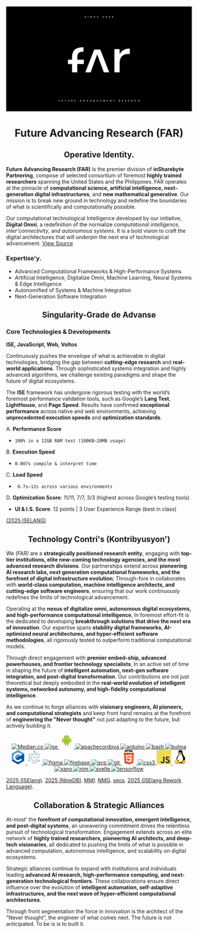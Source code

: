 ![banner](https://github.com/farorg/.github/blob/main/profile/banner.jpg)

<h1 align='center'>
<strong>
Future Advancing Research (FAR)
</strong>
</h1>

<h2 align='center'>
<strong>
Operative Identity.
</strong>
</h2>

**Future Advancing Research (FAR)** is the premier division of **inSharebyte Partnering**, compose of selected consortium of foremost **highly trained researchers** spanning the United States and the Philippines. FAR operates at the pinnacle of **computational science, artificial intelligence, next-generation digital infrastructures**, and **new mathematical generative**. Our mission is to break new ground in technology and redefine the boundaries of what is scientifically and computationally possible.

Our computational technological Intelligence developed by our initiative, **Digital Omni**, a redefinition of the normalize *computational intelligence, inter'connectivity*, and *autonomous systems*. It is a bold vision to craft the digital architectures that will underpin the next era of technological advancement.
[View Source](https://9.web.app/do)

### Expertise'y.

- Advanced Computational Frameworks & High-Performance Systems
- Artificial Intelligence, Digitalize Omni, Machine Learning, Neural Systems & Edge Intelligence
- Autonomified of Systems & Machine Integration
- Next-Generation Software Integration


<h2 align='center'>
<strong>
Singularity-Grade de Advanse
</strong>
</h2>

### Core Technologies & Developments

**ISE, JavaScript, Web, Voltos**

Continuously pushes the envelope of what is achievable in digital technologies, bridging the gap between **cutting-edge research** and **real-world applications**. Through sophisticated systems integration and highly advanced algorithms, we challenge existing paradigms and shape the future of digital ecosystems.

The **ISE** framework has undergone rigorous testing with the world’s foremost performance validation tools, such as Google’s **Lang Test**, **LightHouse**, and **Page Speed**. Results have confirmed **exceptional performance** across native and web environments, achieving **unprecedented execution speeds** and **optimization standards**.

A. **Performance Score**
- ```100% in a 12GB RAM test (100KB–20MB usage)```
  
B. **Execution Speed**
  - ```0.007s compile & interpret time```
    
C. **Load Speed**
  - ``` 0.7s–12s across various environments```

D. **Optimization Score**: 11/11, 7/7, 3/3 (highest across Google’s testing tools)
- **UI & I.S. Score**: 12 points | 3 User Experience Range (best in class)

[(2025 ISELANG)](https://github.com/iselang)

<h2 align='center'>
<strong>
Technology Contri's (Kontribyusyon')
</strong>
</h2>

We _(FAR)_ are a **strategically positioned research entity**, engaging with **top-tier institutions, elite new-coming technology agencies, and the most advanced research divisions**. Our partnerships extend across **pioneering AI research labs, next generation computational frameworks, and the forefront of digital infrastructure evolution**; Through-fore in collaborates with **world-class computation, machine intelligence architects, and cutting-edge software engineers**, ensuring that our work continuously redefines the limits of technological advancement.

Operating at the **nexus of digitalize omni, autonomous digital ecosystems, and high-performance computational intelligence**, In foremost effort-fit is the dedicated to developing **breakthrough solutions that drive the next era of innovation**. Our expertise spans **stability digital frameworks, AI-optimized neural architectures, and hyper-efficient software methodologies**, all rigorously tested to outperform traditional computational models.

Through direct engagement with **premier embed-ship, advanced powerhouses, and frontier technology specialists**, In an active set of time in shaping the future of **intelligent automation, next-gen software integration, and post-digital transformation**. Our contributions are not just theoretical but deeply embodied in the **real-world evolution of intelligent systems, networked autonomy, and high-fidelity computational intelligence**.

As we continue to forge alliances with **visionary engineers, AI pioneers, and computational strategists** and keep front hand remains at the forefront of **engineering the "Never thought"** not just adapting to the future, but actively building it.

<p align="center">
  <a href="https://median.co" target="_blank" rel="noreferrer"> <img src="https://avatars.githubusercontent.com/u/17815717?s=200&v=4" alt="Median.co" width="40" height="40"/> </a>
  <a href="https://ise.web.app" target="_blank" rel="noreferrer"> <img src="https://ise.web.app/icon/1.png" alt="ise" width="40" height="40"/> </a>
  <a href="https://developer.android.com" target="_blank" rel="noreferrer"> <img src="https://raw.githubusercontent.com/devicons/devicon/master/icons/android/android-original-wordmark.svg" alt="android" width="40" height="40"/> </a> <a href="https://cordova.apache.org/" target="_blank" rel="noreferrer"> <img src="https://www.vectorlogo.zone/logos/apache_cordova/apache_cordova-icon.svg" alt="apachecordova" width="40" height="40"/> </a> <a href="https://www.arduino.cc/" target="_blank" rel="noreferrer"> <img src="https://cdn.worldvectorlogo.com/logos/arduino-1.svg" alt="arduino" width="40" height="40"/> </a> <a href="https://www.gnu.org/software/bash/" target="_blank" rel="noreferrer"> <img src="https://www.vectorlogo.zone/logos/gnu_bash/gnu_bash-icon.svg" alt="bash" width="40" height="40"/> </a> <a href="https://bulma.io/" target="_blank" rel="noreferrer"> <img src="https://raw.githubusercontent.com/gilbarbara/logos/804dc257b59e144eaca5bc6ffd16949752c6f789/logos/bulma.svg" alt="bulma" width="40" height="40"/> </a> <a href="https://www.cprogramming.com/" target="_blank" rel="noreferrer"> <img src="https://raw.githubusercontent.com/devicons/devicon/master/icons/c/c-original.svg" alt="c" width="40" height="40"/> </a> <a href="https://www.electronjs.org" target="_blank" rel="noreferrer"> <img src="https://raw.githubusercontent.com/devicons/devicon/master/icons/electron/electron-original.svg" alt="electron" width="40" height="40"/> </a> <a href="https://www.figma.com/" target="_blank" rel="noreferrer"> <img src="https://www.vectorlogo.zone/logos/figma/figma-icon.svg" alt="figma" width="40" height="40"/> </a> <a href="https://firebase.google.com/" target="_blank" rel="noreferrer"> <img src="https://www.vectorlogo.zone/logos/firebase/firebase-icon.svg" alt="firebase" width="40" height="40"/> </a> <a href="https://cloud.google.com" target="_blank" rel="noreferrer"> <img src="https://www.vectorlogo.zone/logos/google_cloud/google_cloud-icon.svg" alt="gcp" width="40" height="40"/> </a> <a href="https://git-scm.com/" target="_blank" rel="noreferrer"> <img src="https://www.vectorlogo.zone/logos/git-scm/git-scm-icon.svg" alt="git" width="40" height="40"/> </a> <a href="https://www.w3.org/html/" target="_blank" rel="noreferrer"> <img src="https://raw.githubusercontent.com/devicons/devicon/master/icons/html5/html5-original-wordmark.svg" alt="html5" width="40" height="40"/> </a> <a href="https://www.w3.org/Style/CSS/Overview.en.html" target="_blank" rel="noreferrer"> <img src="https://upload.wikimedia.org/wikipedia/commons/thumb/d/d5/CSS3_logo_and_wordmark.svg/1452px-CSS3_logo_and_wordmark.svg.png" alt="css3" width="40" height="40"/> </a> <a href="https://developer.mozilla.org/en-US/docs/Web/JavaScript" target="_blank" rel="noreferrer"> <img src="https://raw.githubusercontent.com/devicons/devicon/master/icons/javascript/javascript-original.svg" alt="javascript" width="40" height="40"/> </a> <a href="https://www.linux.org/" target="_blank" rel="noreferrer"> <img src="https://raw.githubusercontent.com/devicons/devicon/master/icons/linux/linux-original.svg" alt="linux" width="40" height="40"/> </a> <a href="https://www.xano.com/" target="_blank" rel="noreferrer"> <img src="https://avatars.githubusercontent.com/u/314787?v=4" alt="xano" width="40" height="40"/> </a> <a href="https://nim-lang.org/" target="_blank" rel="noreferrer"> <img src="https://www.vectorlogo.zone/logos/nim-lang/nim-lang-icon.svg" alt="nim" width="40" height="40"/> </a>  <a href="https://svelte.dev" target="_blank" rel="noreferrer"> <img src="https://upload.wikimedia.org/wikipedia/commons/1/1b/Svelte_Logo.svg" alt="svelte" width="40" height="40"/> </a> <a href="https://www.tensorflow.org" target="_blank" rel="noreferrer"> <img src="https://www.vectorlogo.zone/logos/tensorflow/tensorflow-icon.svg" alt="tensorflow" width="40" height="40"/> </a> </p>

[2025 (ISElang)](https://github.com/iselang). [2025 (NineDB)](https://9.web.app). [MMI](https://9.web.app/mmi). [NMG](https://9.web.app/mmi). [seos](https://9.web.app/seos).
[2025 (ISElang Rework Language)](https://gist.github.com/actwu/b035f2b2eb32a964f18c892a9150645f).

<h2 align='center'>
<strong>
Collaboration & Strategic Alliances
</strong>
</h2>

At-most' the **forefront of computational innovation, emergent intelligence, and post-digital systems**, an unwavering commitment drives the relentless pursuit of technological transformation. Engagement extends across an elite network of **highly trained researchers, pioneering AI architects, and deep-tech visionaries**, all dedicated to pushing the limits of what is possible in advanced computation, autonomous intelligence, and scalability on digital ecosystems.

Strategic alliances continue to expand with institutions and individuals leading **advanced AI research, high-performance computing, and next-generation technological frontiers**. These collaborations ensure direct influence over the evolution of **intelligent automation, self-adaptive infrastructures, and the next wave of hyper-efficient computational architectures**.

Through front segmentation the force in innovation is the architect of the "Never thought", the engineer of what comes next. The future is not anticipated. To be is is to built it.
